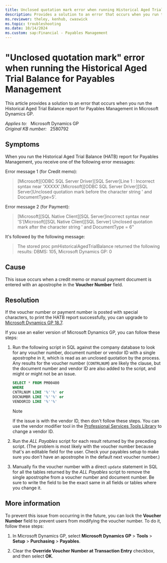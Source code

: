 ```yaml
---
title: Unclosed quotation mark error when running Historical Aged Trial Balance
description: Provides a solution to an error that occurs when you run the Historical Aged Trial Balance report for Payables Management.
ms.reviewer: theley, kenhub, cwaswick
ms.topic: troubleshooting
ms.date: 10/14/2024
ms.custom: sap:Financial - Payables Management
---
```

# "Unclosed quotation mark" error when running the Historical Aged Trial Balance for Payables Management

This article provides a solution to an error that occurs when you run the Historical Aged Trial Balance report for Payables Management in Microsoft Dynamics GP.

_Applies to:_ &nbsp; Microsoft Dynamics GP  
_Original KB number:_ &nbsp; 2580792

## Symptoms

When you run the Historical Aged Trial Balance (HATB) report for Payables Management, you receive one of the following error messages:

Error message 1 (for Credit memo):

> [Microsoft][ODBC SQL Server Driver][SQL Server]Line 1 : Incorrect syntax near 'XXXXX'.[Microsoft][ODBC SQL Server Driver][SQL Server]Unclosed quotation mark before the character string ' and DocumentType=5'.

Error message 2 (for Payment):

> [Microsoft][SQL Native Client][SQL Server]incorrect syntax near 'S'[Microsoft][SQL Native Client][SQL Server] Unclosed quotation mark after the character string ' and DocumentType = 6"

It's followed by the following message:

> The stored proc pmHistoricalAgedTrialBalance returned the following results: DBMS: 105, Microsoft Dynamics GP: 0

## Cause

This issue occurs when a credit memo or manual payment document is entered with an apostrophe in the **Voucher Number** field.

## Resolution

 If the voucher number or payment number is posted with special characters, to print the HATB report successfully, you can upgrade to [Microsoft Dynamics GP 18.7](https://community.dynamics.com/blogs/post/?postid=da2b849a-e349-ef11-a317-6045bda6fe6a).

If you use an ealier version of Microsoft Dynamics GP, you can follow these steps:

1. Run the following script in SQL against the company database to look for any voucher number, document number or vendor ID with a single apostrophe in it, which is read as an unclosed quotation by the process. Any results for the voucher number (`CONTRLNUM`) are likely the clause, but the document number and vendor ID are also added to the script, and might or might not be an issue.

    ```sql
    SELECT * FROM PM00400
    WHERE 
    CNTRLNUM LIKE '%''%' or 
    DOCNUMBR LIKE '%''%' or 
    VENDORID LIKE '%''%' 
    ```

   > [!NOTE]
   > If the issue is with the vendor ID, then don't follow these steps. You can use the vendor modifier tool in the [Professional Services Tools Library](/dynamics-gp/installation/profservicestoolslibrary) to change a vendor ID.

2. Run the _ALL Payables_ script for each result returned by the preceding script. (The problem is most likely with the voucher number because that's an editable field for the user. Check your payables setup to make sure you don't have an apostrophe in the default next voucher number.)

3. Manually fix the voucher number with a direct `update` statement in SQL for all the tables returned by the _ALL Payables_ script to remove the single apostrophe from a voucher number and document number. Be sure to write the field to be the exact same in all fields or tables where you change it.

## More information

To prevent this issue from occurring in the future, you can lock the **Voucher Number** field to prevent users from modifying the voucher number. To do it, follow these steps:

1. In Microsoft Dynamics GP, select **Microsoft Dynamics GP** > **Tools** > **Setup** > **Purchasing** > **Payables**.

2. Clear the **Override Voucher Number at Transaction Entry** checkbox, and then select **OK**.
